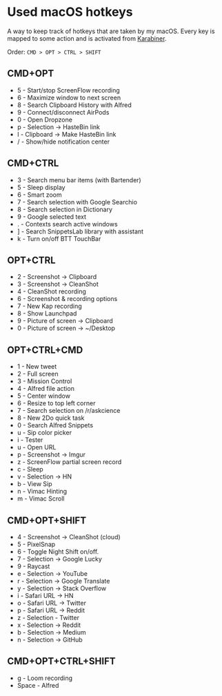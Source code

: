 # Used macOS hotkeys

A way to keep track of hotkeys that are taken by my macOS. Every key is mapped to some action and is activated from [Karabiner](../macOS/apps/karabiner/index.md).

Order: `CMD > OPT > CTRL > SHIFT`

## CMD+OPT

- 5 - Start/stop ScreenFlow recording
- 6 - Maximize window to next screen
- 8 - Search Clipboard History with Alfred
- 9 - Connect/disconnect AirPods
- 0 - Open Dropzone
- p - Selection -> HasteBin link
- l - Clipboard -> Make HasteBin link
- / - Show/hide notification center

## CMD+CTRL

- 3 - Search menu bar items (with Bartender)
- 5 - Sleep display
- 6 - Smart zoom
- 7 - Search selection with Google Searchio
- 8 - Search selection in Dictionary
- 9 - Google selected text
- . - Contexts search active windows
- ] - Search SnippetsLab library with assistant
- k - Turn on/off BTT TouchBar

## OPT+CTRL

- 2 - Screenshot -> Clipboard
- 3 - Screenshot -> CleanShot
- 4 - CleanShot recording
- 6 - Screenshot & recording options
- 7 - New Kap recording
- 8 - Show Launchpad
- 9 - Picture of screen -> Clipboard
- 0 - Picture of screen -> \~/Desktop

## OPT+CTRL+CMD

- 1 - New tweet
- 2 - Full screen
- 3 - Mission Control
- 4 - Alfred file action
- 5 - Center window
- 6 - Resize to top left corner
- 7 - Search selection on /r/askcience
- 8 - New 2Do quick task
- 0 - Search Alfred Snippets
- u - Sip color picker
- i - Tester
- u - Open URL
- p - Screenshot -> Imgur
- z - ScreenFlow partial screen record
- c - Sleep
- v - Selection -> HN
- b - View Sip
- n - Vimac Hinting
- m - Vimac Scroll

## CMD+OPT+SHIFT

- 4 - Screenshot -> CleanShot (cloud)
- 5 - PixelSnap
- 6 - Toggle Night Shift on/off.
- 7 - Selection -> Google Lucky
- 9 - Raycast
- e - Selection -> YouTube
- r - Selection -> Google Translate
- y - Selection -> Stack Overflow
- i - Safari URL -> HN
- o - Safari URL -> Twitter
- p - Safari URL -> Reddit
- z - Selection - Twitter
- x - Selection -> Reddit
- b - Selection -> Medium
- n - Selection -> GitHub

## CMD+OPT+CTRL+SHIFT

- g - Loom recording
- Space - Alfred
